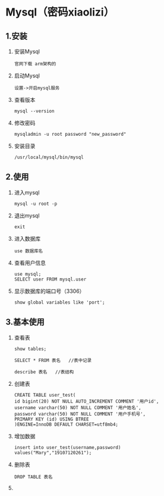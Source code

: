 # Mysql（密码xiaolizi）

## 1.安装

1. 安装Mysql

   ```
   官网下载 arm架构的
   ```

2. 启动Mysql

   ```
   设置->开启mysql服务
   ```

3. 查看版本

   ```
   mysql --version
   ```

4. 修改密码

   ```
   mysqladmin -u root password "new_password"
   ```

5. 安装目录

   ```
   /usr/local/mysql/bin/mysql
   ```

   

## 2.使用

1. 进入mysql

   ```
   mysql -u root -p 
   ```

2. 退出mysql

   ```
   exit
   ```

3. 进入数据库

   ```
   use 数据库名
   ```

   

4. 查看用户信息

   ```
   use mysql;
   SELECT user FROM mysql.user
   ```

5. 显示数据库的端口号（3306）

   ```
   show global variables like 'port';  
   ```


## 3.基本使用

1. 查看表

   ```
   show tables;
   
   SELECT * FROM 表名   //表中记录
   
   describe 表名   //表结构
   ```

   

2. 创建表

   ```
   CREATE TABLE user_test(
   id bigint(20) NOT NULL AUTO_INCREMENT COMMENT '用户id',
   username varchar(50) NOT NULL COMMENT '用户姓名',
   password varchar(50) NOT NULL COMMENT '用户手机号',
   PRIMARY KEY (id) USING BTREE
   )ENGINE=InnoDB DEFAULT CHARSET=utf8mb4;
   
   ```

3. 增加数据

   ```
   insert into user_test(username,password) values("Mary","19107120261");
   ```

4. 删除表

   ```
   DROP TABLE 表名
   ```

5. 
